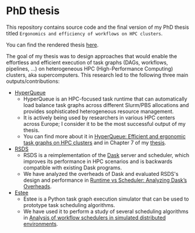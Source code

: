 # PhD thesis
This repository contains source code and the final version of my PhD thesis titled `Ergonomics and efficiency of workflows on HPC clusters`.

You can find the rendered thesis [here](output/thesis.pdf).

The goal of my thesis was to design approaches that would enable the effortless and efficient execution of task graphs (DAGs, workflows, pipelines, …) on heterogeneous HPC (High-Performance Computing) clusters, aka supercomputers. This research led to the following three main outputs/contributions:

- [HyperQueue](https://github.com/it4innovations/hyperqueue)
  - HyperQueue is an HPC-focused task runtime that can automatically load balance task graphs across different Slurm/PBS allocations and provides sophisticated heterogeneous resource management.
  - It is actively being used by researchers in various HPC centers across Europe; I consider it to be the most successful output of my thesis.
  - You can find more about it in [HyperQueue: Efficient and ergonomic task graphs on HPC clusters](
    https://www.softxjournal.com/article/S2352-7110(24)00185-7/fulltext) and in Chapter 7 of my [thesis](output/thesis.pdf).
- [RSDS](https://github.com/it4innovations/rsds)
  - RSDS is a reimplementation of the [Dask](https://www.dask.org/) server and scheduler, which improves its performance in HPC scenarios and is backwards compatible with existing Dask programs.
  - We have analyzed the overheads of Dask and evaluated RSDS's design and performance in [Runtime vs Scheduler: Analyzing Dask’s Overheads](https://www.computer.org/csdl/proceedings-article/works/2020/104000a001/1q7jxiyDsFW).
- [Estee](https://github.com/it4innovations/estee)
  - Estee is a Python task graph execution simulator that can be used to prototype task scheduling algorithms.
  - We have used it to perform a study of several scheduling algorithms in [Analysis of workflow schedulers in simulated distributed environments](https://link.springer.com/article/10.1007/s11227-022-04438-y).
